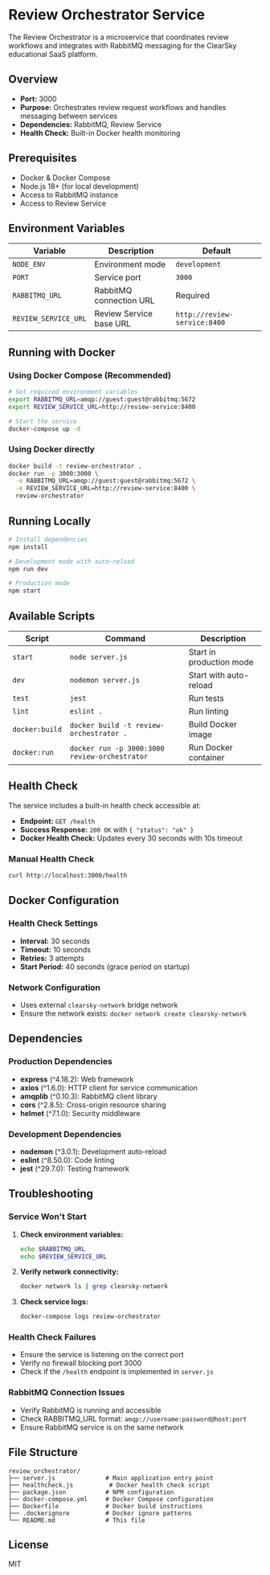 # Review Orchestrator Service

The Review Orchestrator is a microservice that coordinates review workflows and integrates with RabbitMQ messaging for the ClearSky educational SaaS platform.

## Overview

- **Port:** 3000
- **Purpose:** Orchestrates review request workflows and handles messaging between services
- **Dependencies:** RabbitMQ, Review Service
- **Health Check:** Built-in Docker health monitoring

## Prerequisites

- Docker & Docker Compose
- Node.js 18+ (for local development)
- Access to RabbitMQ instance
- Access to Review Service

## Environment Variables

| Variable | Description | Default |
|----------|-------------|---------|
| `NODE_ENV` | Environment mode | `development` |
| `PORT` | Service port | `3000` |
| `RABBITMQ_URL` | RabbitMQ connection URL | Required |
| `REVIEW_SERVICE_URL` | Review Service base URL | `http://review-service:8400` |

## Running with Docker

### Using Docker Compose (Recommended)

```bash
# Set required environment variables
export RABBITMQ_URL=amqp://guest:guest@rabbitmq:5672
export REVIEW_SERVICE_URL=http://review-service:8400

# Start the service
docker-compose up -d
```

### Using Docker directly

```bash
docker build -t review-orchestrator .
docker run -p 3000:3000 \
  -e RABBITMQ_URL=amqp://guest:guest@rabbitmq:5672 \
  -e REVIEW_SERVICE_URL=http://review-service:8400 \
  review-orchestrator
```

## Running Locally

```bash
# Install dependencies
npm install

# Development mode with auto-reload
npm run dev

# Production mode
npm start
```

## Available Scripts

| Script | Command | Description |
|--------|---------|-------------|
| `start` | `node server.js` | Start in production mode |
| `dev` | `nodemon server.js` | Start with auto-reload |
| `test` | `jest` | Run tests |
| `lint` | `eslint .` | Run linting |
| `docker:build` | `docker build -t review-orchestrator .` | Build Docker image |
| `docker:run` | `docker run -p 3000:3000 review-orchestrator` | Run Docker container |

## Health Check

The service includes a built-in health check accessible at:

- **Endpoint:** `GET /health`
- **Success Response:** `200 OK` with `{ "status": "ok" }`
- **Docker Health Check:** Updates every 30 seconds with 10s timeout

### Manual Health Check

```bash
curl http://localhost:3000/health
```

## Docker Configuration

### Health Check Settings

- **Interval:** 30 seconds
- **Timeout:** 10 seconds  
- **Retries:** 3 attempts
- **Start Period:** 40 seconds (grace period on startup)

### Network Configuration

- Uses external `clearsky-network` bridge network
- Ensure the network exists: `docker network create clearsky-network`

## Dependencies

### Production Dependencies

- **express** (^4.18.2): Web framework
- **axios** (^1.6.0): HTTP client for service communication
- **amqplib** (^0.10.3): RabbitMQ client library
- **cors** (^2.8.5): Cross-origin resource sharing
- **helmet** (^7.1.0): Security middleware

### Development Dependencies

- **nodemon** (^3.0.1): Development auto-reload
- **eslint** (^8.50.0): Code linting
- **jest** (^29.7.0): Testing framework

## Troubleshooting

### Service Won't Start

1. **Check environment variables:**
   ```bash
   echo $RABBITMQ_URL
   echo $REVIEW_SERVICE_URL
   ```

2. **Verify network connectivity:**
   ```bash
   docker network ls | grep clearsky-network
   ```

3. **Check service logs:**
   ```bash
   docker-compose logs review-orchestrator
   ```

### Health Check Failures

- Ensure the service is listening on the correct port
- Verify no firewall blocking port 3000
- Check if the `/health` endpoint is implemented in `server.js`

### RabbitMQ Connection Issues

- Verify RabbitMQ is running and accessible
- Check RABBITMQ_URL format: `amqp://username:password@host:port`
- Ensure RabbitMQ service is on the same network

## File Structure

```
review_orchestrator/
├── server.js              # Main application entry point
├── healthcheck.js          # Docker health check script
├── package.json           # NPM configuration
├── docker-compose.yml     # Docker Compose configuration
├── Dockerfile             # Docker build instructions
├── .dockerignore          # Docker ignore patterns
└── README.md              # This file
```

## License

MIT